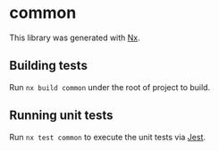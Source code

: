 # common

This library was generated with [Nx](https://nx.dev).

## Building tests

Run `nx build common` under the root of project to build.

## Running unit tests

Run `nx test common` to execute the unit tests via [Jest](https://jestjs.io).
